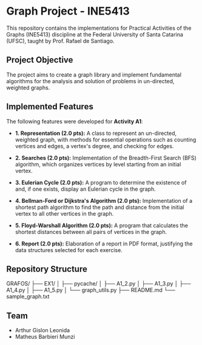 # Graph Project - INE5413

This repository contains the implementations for Practical Activities of the Graphs (INE5413) discipline at the Federal University of Santa Catarina (UFSC), taught by Prof. Rafael de Santiago.

## Project Objective

The project aims to create a graph library and implement fundamental algorithms for the analysis and solution of problems in un-directed, weighted graphs.

## Implemented Features

The following features were developed for **Activity A1**:

* **1. Representation (2.0 pts):** A class to represent an un-directed, weighted graph, with methods for essential operations such as counting vertices and edges, a vertex's degree, and checking for edges.

* **2. Searches (2.0 pts):** Implementation of the Breadth-First Search (BFS) algorithm, which organizes vertices by level starting from an initial vertex.

* **3. Eulerian Cycle (2.0 pts):** A program to determine the existence of and, if one exists, display an Eulerian cycle in the graph.

* **4. Bellman-Ford or Dijkstra's Algorithm (2.0 pts):** Implementation of a shortest path algorithm to find the path and distance from the initial vertex to all other vertices in the graph.

* **5. Floyd-Warshall Algorithm (2.0 pts):** A program that calculates the shortest distances between all pairs of vertices in the graph.

* **6. Report (2.0 pts):** Elaboration of a report in PDF format, justifying the data structures selected for each exercise.

## Repository Structure

GRAFOS/
├── EX1/
│   ├── pycache/
│   ├── A1_2.py
│   ├── A1_3.py
│   ├── A1_4.py
│   ├── A1_5.py
│   └── graph_utils.py
├── README.md
└── sample_graph.txt

## Team

* Arthur Gislon Leonida
* Matheus Barbieri Munzi